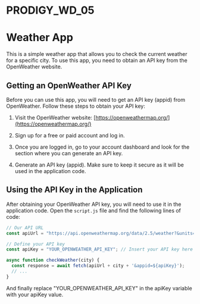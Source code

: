 # PRODIGY_WD_05
# Weather App

This is a simple weather app that allows you to check the current weather for a specific city. To use this app, you need to obtain an API key from the OpenWeather website.

## Getting an OpenWeather API Key

Before you can use this app, you will need to get an API key (appid) from OpenWeather. Follow these steps to obtain your API key:

1. Visit the OpenWeather website: [https://openweathermap.org/](https://openweathermap.org/)

2. Sign up for a free or paid account and log in.

3. Once you are logged in, go to your account dashboard and look for the section where you can generate an API key.

4. Generate an API key (appid). Make sure to keep it secure as it will be used in the application code.

## Using the API Key in the Application

After obtaining your OpenWeather API key, you will need to use it in the application code. Open the `script.js` file and find the following lines of code:

```javascript
// Our API URL
const apiUrl = "https://api.openweathermap.org/data/2.5/weather?&units=metric&q=";

// Define your API key
const apiKey = "YOUR_OPENWEATHER_API_KEY"; // Insert your API key here

async function checkWeather(city) {
  const response = await fetch(apiUrl + city + '&appid=${apiKey}');
  // ...
}
```
And finally replace "YOUR_OPENWEATHER_API_KEY" in the apiKey variable with your apiKey value.

